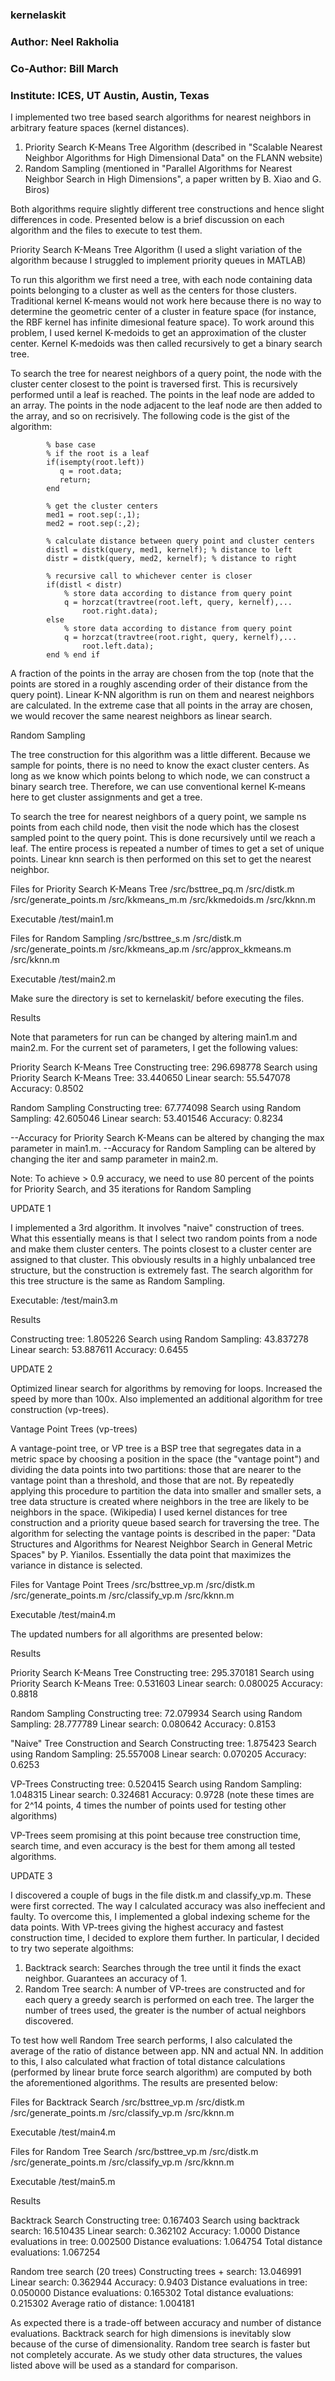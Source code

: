 ### kernelaskit
### Author:     Neel Rakholia
### Co-Author:  Bill March
### Institute:   ICES, UT Austin, Austin, Texas

I implemented two tree based search algorithms for nearest neighbors in 
arbitrary feature spaces (kernel distances).

1) Priority Search K-Means Tree Algorithm (described in "Scalable Nearest 
Neighbor Algorithms for High Dimensional Data" on the FLANN website)
2) Random Sampling (mentioned in "Parallel Algorithms for Nearest Neighbor 
Search in High Dimensions", a paper written by B. Xiao and G. Biros)

Both algorithms require slightly different tree constructions and hence slight 
differences in code. Presented below is a brief discussion on each algorithm 
and the files to execute to test them. 


Priority Search K-Means Tree Algorithm (I used a slight variation of the 
algorithm because I struggled to implement priority queues in MATLAB)

To run this algorithm we first need a tree, with each node containing data 
points belonging to a cluster as well as the centers for those clusters. 
Traditional kernel K-means would not work here because there is no way to 
determine the geometric center of a cluster in feature space (for instance, 
the RBF kernel has infinite dimesional feature space). To work around this 
problem, I used kernel K-medoids to get an approximation of the cluster center.
 Kernel K-medoids was then called recursively to get a binary search tree. 

To search the tree for nearest neighbors of a query point, the node with the 
cluster center closest to the point is traversed first. This is recursively 
performed until a leaf is reached. The points in the leaf node are added to
 an array. The points in the node adjacent to the leaf node are then added to
 the array, and so on recrisively. The following code is the gist of the algorithm:

            % base case
            % if the root is a leaf            
            if(isempty(root.left))
               q = root.data;
               return;
            end
            
            % get the cluster centers
            med1 = root.sep(:,1);
            med2 = root.sep(:,2);
            
            % calculate distance between query point and cluster centers
            distl = distk(query, med1, kernelf); % distance to left
            distr = distk(query, med2, kernelf); % distance to right
            
            % recursive call to whichever center is closer 
            if(distl < distr)
                % store data according to distance from query point
                q = horzcat(travtree(root.left, query, kernelf),...
                    root.right.data);
            else
                % store data according to distance from query point
                q = horzcat(travtree(root.right, query, kernelf),...
                    root.left.data);
            end % end if

A fraction of the points in the array are chosen from the top (note that the 
points are stored in a roughly ascending order of their distance from the query
point). Linear K-NN algorithm is run on them and nearest neighbors are calculated.
In the extreme case that all points in the array are chosen, we would recover the 
same nearest neighbors as linear search. 


Random Sampling

The tree construction for this algorithm was a little different. Because we 
sample for points, there is no need to know the exact cluster centers. As long 
as we know which points belong to which node, we can construct a binary search 
tree. Therefore, we can use conventional kernel K-means here to get cluster 
assignments and get a tree.

To search the tree for nearest neighbors of a query point, we sample ns points 
from each child node, then visit the node which has the closest sampled point 
to the query point. This is done recursively until we reach a leaf. The entire 
process is repeated a number of times to get a set of unique points. Linear knn
 search is then performed on this set to get the nearest neighbor.


Files for Priority Search K-Means Tree
/src/bsttree_pq.m
/src/distk.m
/src/generate_points.m
/src/kkmeans_m.m
/src/kkmedoids.m
/src/kknn.m

Executable
/test/main1.m

Files for Random Sampling
/src/bsttree_s.m
/src/distk.m
/src/generate_points.m
/src/kkmeans_ap.m
/src/approx_kkmeans.m
/src/kknn.m

Executable
/test/main2.m


Make sure the directory is set to kernelaskit/ before executing the files.

Results

Note that parameters for run can be changed by altering main1.m and main2.m. 
For the current set of parameters, I get the following values:

Priority Search K-Means Tree
Constructing tree:                         296.698778
Search using Priority Search K-Means Tree: 33.440650
Linear search:                             55.547078  
Accuracy:                                  0.8502

Random Sampling
Constructing tree:                         67.774098
Search using Random Sampling:              42.605046
Linear search:                             53.401546
Accuracy:                                  0.8234

--Accuracy for Priority Search K-Means can be altered by changing the max 
parameter in main1.m. 
--Accuracy for Random Sampling can be altered by changing the iter and samp 
parameter in main2.m. 

Note: To achieve > 0.9 accuracy, we need to use 80 percent of the points for 
Priority Search, and 35 iterations for Random Sampling


UPDATE 1

I implemented a 3rd algorithm. It involves "naive" construction of trees. What
this essentially means is that I select two random points from a node and make 
them cluster centers. The points closest to a cluster center are assigned to 
that cluster. This obviously results in a highly unbalanced tree structure, but
the construction is extremely fast. The search algorithm for this tree structure
is the same as Random Sampling. 

Executable: /test/main3.m


Results

Constructing tree:                         1.805226
Search using Random Sampling:              43.837278
Linear search:                             53.887611 
Accuracy:                                  0.6455


UPDATE 2

Optimized linear search for algorithms by removing for loops. Increased the 
speed by more than 100x. Also implemented an additional algorithm for tree 
construction (vp-trees). 


Vantage Point Trees (vp-trees)

A vantage-point tree, or VP tree is a BSP tree that segregates data in a metric
space by choosing a position in the space (the "vantage point") and dividing the
data points into two partitions: those that are nearer to the vantage point than
a threshold, and those that are not. By repeatedly applying this procedure to 
partition the data into smaller and smaller sets, a tree data structure is 
created where neighbors in the tree are likely to be neighbors in the space. 
(Wikipedia) I used kernel distances for tree construction and a priority queue 
based search for traversing the tree. The algorithm for selecting the vantage 
points is described in the paper: "Data Structures and Algorithms for Nearest 
Neighbor Search in General Metric Spaces" by P. Yianilos. Essentially the data 
point that maximizes the variance in distance is selected.


Files for Vantage Point Trees
/src/bsttree_vp.m
/src/distk.m
/src/generate_points.m
/src/classify_vp.m
/src/kknn.m

Executable
/test/main4.m

The updated numbers for all algorithms are presented below:


Results

Priority Search K-Means Tree
Constructing tree:                         295.370181
Search using Priority Search K-Means Tree: 0.531603
Linear search:                             0.080025 
Accuracy:                                  0.8818

Random Sampling
Constructing tree:                         72.079934
Search using Random Sampling:              28.777789
Linear search:                             0.080642
Accuracy:                                  0.8153

"Naive" Tree Construction and Search
Constructing tree:                         1.875423
Search using Random Sampling:              25.557008
Linear search:                             0.070205
Accuracy:                                  0.6253

VP-Trees 
Constructing tree:                         0.520415
Search using Random Sampling:              1.048315
Linear search:                             0.324681
Accuracy:                                  0.9728
(note these times are for 2^14 points, 4 times the number of points used for testing other algorithms)

VP-Trees seem promising at this point because tree construction time, search 
time, and even accuracy is the best for them among all tested algorithms. 


UPDATE 3

I discovered a couple of bugs in the file distk.m and classify_vp.m. These were
first corrected. The way I calculated accuracy was also ineffecient and faulty.
To overcome this, I implemented a global indexing scheme for the data points. 
With VP-trees giving the highest accuracy and fastest construction time, 
I decided to explore them further. In particular, I decided to try two seperate
algoithms:

1) Backtrack search: Searches through the tree until it finds the exact neighbor.
Guarantees an accuracy of 1.
2) Random Tree search: A number of VP-trees are constructed and for each query 
a greedy search is performed on each tree. The larger the number of trees used,
the greater is the number of actual neighbors discovered. 

To test how well Random Tree search performs, I also calculated the average of 
the ratio of distance between app. NN and actual NN. In addition to this, I also
calculated what fraction of total distance calculations (performed by linear 
brute force search algorithm) are computed by both the aforementioned algorithms.
The results are presented below:


Files for Backtrack Search
/src/bsttree_vp.m
/src/distk.m
/src/generate_points.m
/src/classify_vp.m
/src/kknn.m

Executable
/test/main4.m

Files for Random Tree Search
/src/bsttree_vp.m
/src/distk.m
/src/generate_points.m
/src/classify_vp.m
/src/kknn.m

Executable
/test/main5.m


Results

Backtrack Search
Constructing tree:                         0.167403
Search using backtrack search:             16.510435
Linear search:                             0.362102 
Accuracy:                                  1.0000
Distance evaluations in tree:              0.002500
Distance evaluations:                      1.064754
Total distance evaluations:                1.067254

Random tree search (20 trees)
Constructing trees + search:               13.046991
Linear search:                             0.362944
Accuracy:                                  0.9403
Distance evaluations in tree:              0.050000
Distance evaluations:                      0.165302
Total distance evaluations:                0.215302
Average ratio of distance:                 1.004181

As expected there is a trade-off between accuracy and number of distance 
evaluations. Backtrack search for high dimensions is inevitably slow because of
the curse of dimensionality. Random tree search is faster but not completely 
accurate. As we study other data structures, the values listed above will be 
used as a standard for comparison. 
